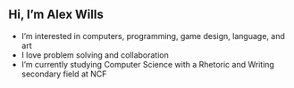 ## Hi, I’m Alex Wills
- I’m interested in computers, programming, game design, language, and art
- I love problem solving and collaboration
- I’m currently studying Computer Science with a Rhetoric and Writing secondary field at NCF

<!---
AlexWills37/AlexWills37 is a ✨ special ✨ repository because its `README.md` (this file) appears on your GitHub profile.
You can click the Preview link to take a look at your changes.
--->
